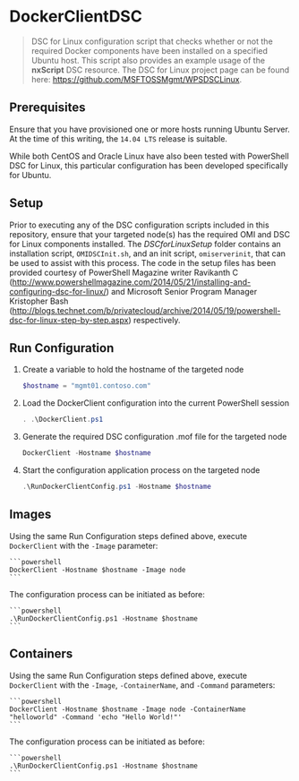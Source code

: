 # DockerClientDSC
> DSC for Linux configuration script that checks whether or not the required Docker components have been installed on a specified Ubuntu host. This script also provides an example usage of the **nxScript** DSC resource. The DSC for Linux project page can be found here: https://github.com/MSFTOSSMgmt/WPSDSCLinux.

## Prerequisites

Ensure that you have provisioned one or more hosts running Ubuntu Server. At the time of this writing, the `14.04 LTS` release is suitable.

While both CentOS and Oracle Linux have also been tested with PowerShell DSC for Linux, this particular configuration has been developed specifically for Ubuntu.

## Setup

Prior to executing any of the DSC configuration scripts included in this repository, ensure that your targeted node(s) has the required OMI and DSC for Linux components installed. The *DSCforLinuxSetup* folder contains an installation script, `OMIDSCInit.sh`, and an init script, `omiserverinit`, that can be used to assist with this process. The code in the setup files has been provided courtesy of PowerShell Magazine writer Ravikanth C (http://www.powershellmagazine.com/2014/05/21/installing-and-configuring-dsc-for-linux/) and Microsoft Senior Program Manager Kristopher Bash (http://blogs.technet.com/b/privatecloud/archive/2014/05/19/powershell-dsc-for-linux-step-by-step.aspx) respectively.

## Run Configuration

1. Create a variable to hold the hostname of the targeted node

	```powershell
	$hostname = "mgmt01.contoso.com"
	```

2. Load the DockerClient configuration into the current PowerShell session

	```powershell
	. .\DockerClient.ps1
	```

3. Generate the required DSC configuration .mof file for the targeted node

	```powershell
	DockerClient -Hostname $hostname
	```

4. Start the configuration application process on the targeted node

	```powershell
	.\RunDockerClientConfig.ps1 -Hostname $hostname
	```

## Images

Using the same Run Configuration steps defined above, execute `DockerClient` with the `-Image` parameter:

	```powershell
	DockerClient -Hostname $hostname -Image node
	```

The configuration process can be initiated as before:

	```powershell
	.\RunDockerClientConfig.ps1 -Hostname $hostname
	```

## Containers

Using the same Run Configuration steps defined above, execute `DockerClient` with the `-Image`, `-ContainerName`, and `-Command` parameters:

	```powershell
	DockerClient -Hostname $hostname -Image node -ContainerName "helloworld" -Command 'echo "Hello World!"'
	```

The configuration process can be initiated as before:

	```powershell
	.\RunDockerClientConfig.ps1 -Hostname $hostname
	```